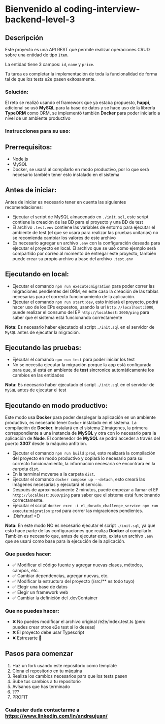 # Bienvenido al coding-interview-backend-level-3

## Descripción
Este proyecto es una API REST que permite realizar operaciones CRUD sobre una entidad de tipo `Item`.

La entidad tiene 3 campos: `id`, `name` y `price`.

Tu tarea es completar la implementación de toda la funcionalidad de forma tal de que los tests e2e pasen exitosamente.

### Solución:
El reto se realizó usando el framework que ya estaba propuesto, **happi**, adicional se usó **MySQL** para la base de datos y se hace uso de la librería **TypeORM** como ORM, se implementó también **Docker** para poder iniciarlo a nivel de un ambiente productivo 

### Instrucciones para su uso: 

## Prerrequisitos: 
- Node js
- MySQL
- Docker, se usará al compilarlo en modo productivo, por lo que será necesario también tener esto instalado en el sistema

## Antes de iniciar: 
Antes de iniciar es necesario tener en cuenta las siguientes recomendaciones:

- Ejecutar el script de MySQL almacenado en `./init.sql`, este script contiene la creación de las BD para el proyecto y una BD de test
- El archivo `.test.env` contiene las variables de entorno para ejecutar el ambiente de test (el que se usara para realizar las pruebas unitarias) no se recomienda cambiar los valores de este archivo
- Es necesario agregar un archivo `.env` con la configuración deseada para ejecutar el proyecto en local. El archivo que se usó como ejemplo será compartido por correo al momento de entregar este proyecto, también puede crear su propio archivo a base del archivo `.test.env`

## Ejecutando en local: 
- Ejecutar el comando `npm run execute:migration` para poder correr las migraciones pendientes del ORM, en este caso la creación de las tablas necesarias para el correcto funcionamiento de la aplicación.
- Ejecutar el comando `npm run start:dev`, esto iniciará el proyecto, podrá hacer uso de los EPs expuestos, usando la url `http://localhost:3000`, puede realizar el consumo del EP `http://localhost:3000/ping` para saber que el sistema está funcionando correctamente

**Nota:** Es necesario haber ejecutado el script `./init.sql` en el servidor de `MySQL` antes de ejecutar la migración.
  
## Ejecutando las pruebas: 
- Ejecutar el comando `npm run test` para poder iniciar los test 
- No se necesita ejecutar la migración porque la app está configurada para que, si está en ambiente de **test** sincronice automáticamente los cambios en las entidades

**Nota:** Es necesario haber ejecutado el script `./init.sql` en el servidor de `MySQL` antes de ejecutar el test

## Ejecutando en modo productivo: 
Este modo usa **Docker** para poder desplegar la aplicación en un ambiente productivo, es necesario tener `Docker` instalado en el sistema. La compilación de **Docker**, instalará en el sistema 2 imágenes, la primera correspondiente a una instancia de **MySQL** y otra con lo necesario para la aplicación de **Node**. El contenedor de **MySQL** se podrá acceder a través del puerto **3307** desde la máquina anfitrión.

- Ejecutar el comando `npm run build:prod`, esto realizará la compilación del proyecto en modo productivo y copiará lo necesario para su correcto funcionamiento, la información necesaria se encontrará en la carpeta `dist`.
- En la terminal moverse a la carpeta `dist`.
- Ejecutar el comando `docker compose up --detach`, esto creará las imágenes necesarias y ejecutará el servicio.
- Después de aproximadamente 2 minutos, puede empezar a llamar el EP `http://localhost:3000/ping` para saber que el sistema está funcionando correctamente.
- Ejecutar el script `docker exec -i el_dorado_challenge_service npm run execute:migration:prod` para correr las migraciones pendientes.
- ¡Disfrutar! =D

**Nota:** En este modo NO es necesario ejecutar el script `./init.sql`, ya que esto hace parte de las configuraciones que realiza **Docker** al compilarlo. También es necesario que, antes de ejecutar esto, exista un archivo `.env` que se usará como base para la ejecución de la aplicación.

### Que puedes hacer: 
- ✅ Modificar el código fuente y agregar nuevas clases, métodos, campos, etc.
- ✅ Cambiar dependencias, agregar nuevas, etc.
- ✅ Modificar la estructura del proyecto (/src/** es todo tuyo)
- ✅ Elegir una base de datos
- ✅ Elegir un framework web
- ✅ Cambiar la definición del .devContainer


### Que **no** puedes hacer:
- ❌ No puedes modificar el archivo original /e2e/index.test.ts (pero puedes crear otros e2e test si lo deseas)
- ❌ El proyecto debe usar Typescript 
- ❌ Estresarte 🤗


## Pasos para comenzar
1. Haz un fork usando este repositorio como template
2. Clona el repositorio en tu máquina
3. Realiza los cambios necesarios para que los tests pasen
4. Sube tus cambios a tu repositorio
5. Avísanos que has terminado
6. ???
7. PROFIT

### Cualquier duda contactarme a https://www.linkedin.com/in/andreujuan/

